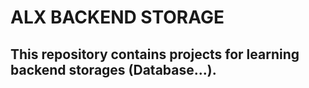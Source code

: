 # ALX BACKEND STORAGE
## This repository contains projects for learning backend storages (Database...).
